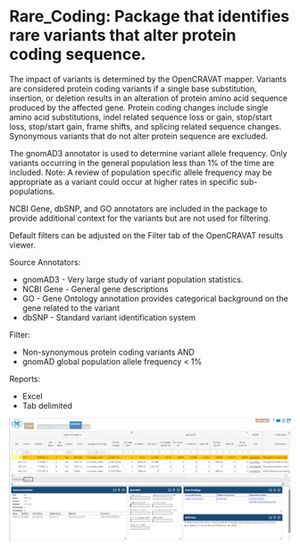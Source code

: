 # Rare_Coding: Package that identifies rare variants that alter protein coding sequence.

The impact of variants is determined by the OpenCRAVAT mapper.  Variants are considered protein coding variants if a single base substitution, insertion, 
or deletion results in an alteration of protein amino acid sequence produced by the affected gene.  Protein coding changes include single amino acid 
substitutions, indel related sequence loss or gain, stop/start loss, stop/start gain, frame shifts, and splicing related sequence changes.  Synonymous 
variants that do not alter protein sequence are excluded.

The gnomAD3 annotator is used to determine variant allele frequency.  Only variants occurring in the general population less than 1% of the time are included.
Note: A review of population specific allele frequency may be appropriate as a variant could occur at higher rates in specific sub-populations.

NCBI Gene, dbSNP, and GO annotators are included in the package to provide additional context for the variants but are not used for filtering.

Default filters can be adjusted on the Filter tab of the OpenCRAVAT results viewer.


Source Annotators:
- gnomAD3 - Very large study of variant population statistics.
- NCBI Gene - General gene descriptions
- GO - Gene Ontology annotation provides categorical background on the gene related to the variant
- dbSNP - Standard variant identification system

 
Filter:  
- Non-synonymous protein coding variants
AND
- gnomAD global population allele frequency < 1% 


Reports:
- Excel
- Tab delimited


![Screenshot](rare_screenshot.png)
<br />